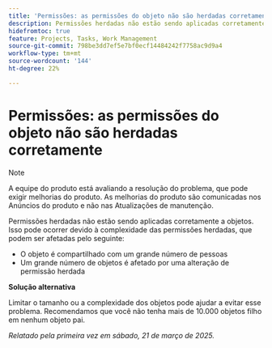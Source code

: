```yaml
---
title: 'Permissões: as permissões do objeto não são herdadas corretamente'
description: Permissões herdadas não estão sendo aplicadas corretamente a objetos. Isso pode ocorrer devido à complexidade das permissões herdadas.
hidefromtoc: true
feature: Projects, Tasks, Work Management
source-git-commit: 798be3dd7ef5e7bf0ecf14484242f7758ac9d9a4
workflow-type: tm+mt
source-wordcount: '144'
ht-degree: 22%

---
```



# Permissões: as permissões do objeto não são herdadas corretamente

>[!NOTE]
>
>A equipe do produto está avaliando a resolução do problema, que pode exigir melhorias do produto. As melhorias do produto são comunicadas nos Anúncios do produto e não nas Atualizações de manutenção.

Permissões herdadas não estão sendo aplicadas corretamente a objetos. Isso pode ocorrer devido à complexidade das permissões herdadas, que podem ser afetadas pelo seguinte:

* O objeto é compartilhado com um grande número de pessoas
* Um grande número de objetos é afetado por uma alteração de permissão herdada

**Solução alternativa**

Limitar o tamanho ou a complexidade dos objetos pode ajudar a evitar esse problema. Recomendamos que você não tenha mais de 10.000 objetos filho em nenhum objeto pai.

_Relatado pela primeira vez em sábado, 21 de março de 2025._
